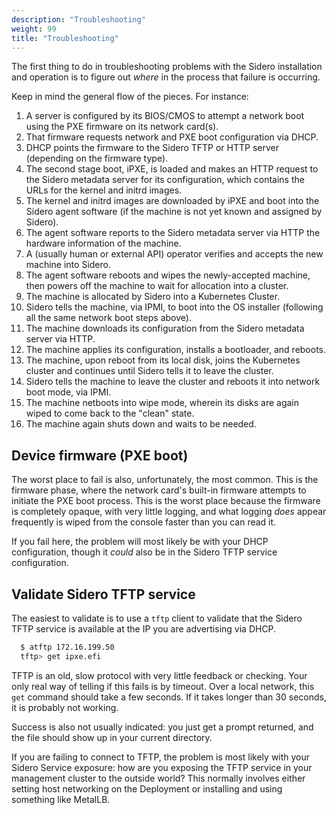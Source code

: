 ```yaml
---
description: "Troubleshooting"
weight: 99
title: "Troubleshooting"
---
```


The first thing to do in troubleshooting problems with the Sidero installation
and operation is to figure out _where_ in the process that failure is occurring.

Keep in mind the general flow of the pieces.
For instance:

1. A server is configured by its BIOS/CMOS to attempt a network boot using the PXE firmware on
its network card(s).
1. That firmware requests network and PXE boot configuration via DHCP.
1. DHCP points the firmware to the Sidero TFTP or HTTP server (depending on the firmware type).
1. The second stage boot, iPXE, is loaded and makes an HTTP request to the
    Sidero metadata server for its configuration, which contains the URLs for
    the kernel and initrd images.
1. The kernel and initrd images are downloaded by iPXE and boot into the Sidero
    agent software (if the machine is not yet known and assigned by Sidero).
1. The agent software reports to the Sidero metadata server via HTTP the hardware information of the machine.
1. A (usually human or external API) operator verifies and accepts the new
    machine into Sidero.
1. The agent software reboots and wipes the newly-accepted machine, then powers
    off the machine to wait for allocation into a cluster.
1. The machine is allocated by Sidero into a Kubernetes Cluster.
1. Sidero tells the machine, via IPMI, to boot into the OS installer
     (following all the same network boot steps above).
1. The machine downloads its configuration from the Sidero metadata server via
     HTTP.
1. The machine applies its configuration, installs a bootloader, and reboots.
1. The machine, upon reboot from its local disk, joins the Kubernetes cluster
     and continues until Sidero tells it to leave the cluster.
1. Sidero tells the machine to leave the cluster and reboots it into network
     boot mode, via IPMI.
1. The machine netboots into wipe mode, wherein its disks are again wiped to
     come back to the "clean" state.
1. The machine again shuts down and waits to be needed.

## Device firmware (PXE boot)

The worst place to fail is also, unfortunately, the most common.
This is the firmware phase, where the network card's built-in firmware attempts
to initiate the PXE boot process.
This is the worst place because the firmware is completely opaque, with very
little logging, and what logging _does_ appear frequently is wiped from the
console faster than you can read it.

If you fail here, the problem will most likely be with your DHCP configuration,
though it _could_ also be in the Sidero TFTP service configuration.

## Validate Sidero TFTP service

The easiest to validate is to use a `tftp` client to validate that the Sidero
TFTP service is available at the IP you are advertising via DHCP.

```bash
  $ atftp 172.16.199.50
  tftp> get ipxe.efi
```

TFTP is an old, slow protocol with very little feedback or checking.
Your only real way of telling if this fails is by timeout.
Over a local network, this `get` command should take a few seconds.
If it takes longer than 30 seconds, it is probably not working.

Success is also not usually indicated:
you just get a prompt returned, and the file should show up in your current
directory.

If you are failing to connect to TFTP, the problem is most likely with your
Sidero Service exposure:
how are you exposing the TFTP service in your management cluster to the outside
world?
This normally involves either setting host networking on the Deployment or
installing and using something like MetalLB.
